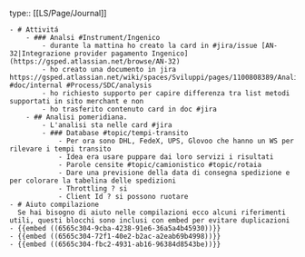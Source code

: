 type:: [[LS/Page/Journal]]

	- # Attivitá
		- ### Analsi #Instrument/Ingenico
			- durante la mattina ho creato la card in #jira/issue [AN-32|Integrazione provider pagamento Ingenico](https://gsped.atlassian.net/browse/AN-32)
			- ho creato una documento in jira https://gsped.atlassian.net/wiki/spaces/Sviluppi/pages/1100808389/Analisi+preliminare+documentazione+ufficiale+e+primo+accesso #doc/internal #Process/SDC/analysis
			- ho richiesto supporto per capire differenza tra list metodi supportati in sito merchant e non
			- ho trasferito contenuto card in doc #jira
		- ## Analisi pomeridiana.
			- L'analisi sta nelle card #jira
			- ### Database #topic/tempi-transito
				- Per ora sono DHL, FedeX, UPS, Glovoo che hanno un WS per rilevare i tempi transito
				- Idea era usare puppare dai loro servizi i risultati
				- Parole censite #topic/camionistico #topic/rotaia
				- Dare una previsione della data di consegna spedizione e per colorare la tabelina delle spedizioni
				- Throttling ? si
				- Client Id ? si possono ruotare
	- # Aiuto compilazione
	  Se hai bisogno di aiuto nelle compilazioni ecco alcuni riferimenti utili, questi blocchi sono inclusi con embed per evitare duplicazioni
	- {{embed ((6565c304-9cba-4238-91e6-36a5a4b45930))}}
	- {{embed ((6565c304-72f1-40e2-b2ac-a2eab69b4998))}}
	- {{embed ((6565c304-fbc2-4931-ab16-96384d8543be))}}